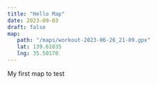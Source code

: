 ```yaml
---
title: "Hello Map"
date: 2023-09-03
draft: false
map:
   path: "/maps/workout-2023-06-26_21-09.gpx"
   lat: 139.61035
   lng: 35.50178
---
```


My first map to test
